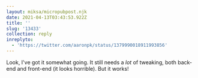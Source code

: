 ```yaml
---
layout: miksa/micropubpost.njk
date: 2021-04-13T03:43:53.922Z
title: ''
slug: '13433'
collection: reply
inreplyto:
  - 'https://twitter.com/aaronpk/status/1379990018911993856'
---
```

Look, I&#39;ve got it somewhat going. It still needs a *lot* of tweaking, both back-end and front-end (it looks horrible). But it works!
